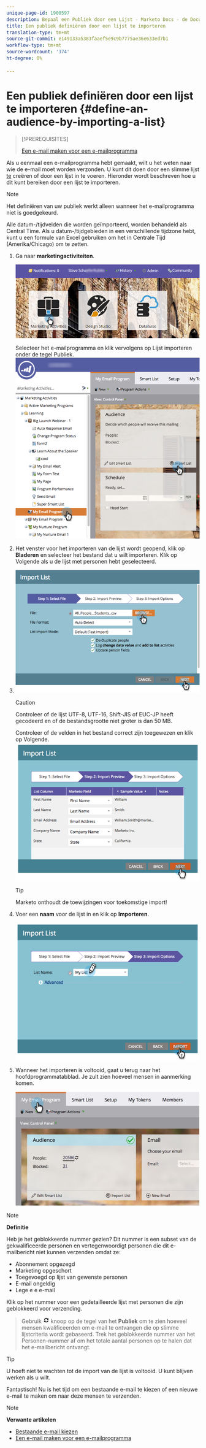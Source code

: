 ```yaml
---
unique-page-id: 1900597
description: Bepaal een Publiek door een Lijst - Marketo Docs - de Documentatie van het Product in te voeren
title: Een publiek definiëren door een lijst te importeren
translation-type: tm+mt
source-git-commit: e149133a5383faaef5e9c9b7775ae36e633ed7b1
workflow-type: tm+mt
source-wordcount: '374'
ht-degree: 0%

---
```



# Een publiek definiëren door een lijst te importeren {#define-an-audience-by-importing-a-list}

>[!PREREQUISITES]
>
>[Een e-mail maken voor een e-mailprogramma](../../../../product-docs/email-marketing/email-programs/email-program-actions/create-an-email-for-an-email-program.md)

Als u eenmaal een e-mailprogramma hebt gemaakt, wilt u het weten naar wie de e-mail moet worden verzonden. U kunt dit doen door een slimme lijst [te](../../../../product-docs/core-marketo-concepts/smart-lists-and-static-lists/creating-a-smart-list/create-a-smart-list.md) creëren of door een lijst in te voeren. Hieronder wordt beschreven hoe u dit kunt bereiken door een lijst te importeren.

>[!NOTE]
>
>Het definiëren van uw publiek werkt alleen wanneer het e-mailprogramma niet is goedgekeurd.
>
>Alle datum-/tijdvelden die worden geïmporteerd, worden behandeld als Central Time. Als u datum-/tijdgebieden in een verschillende tijdzone hebt, kunt u een formule van Excel gebruiken om het in Centrale Tijd (Amerika/Chicago) om te zetten.

1. Ga naar **marketingactiviteiten**.

   ![](assets/login-marketing-activities-1.png)

   Selecteer het e-mailprogramma en klik vervolgens op Lijst importeren onder de tegel Publiek.
   ![](assets/importlist.png)

1. Het venster voor het importeren van de lijst wordt geopend, klik op **Bladeren** en selecteer het bestand dat u wilt importeren. Klik op Volgende als u de lijst met personen hebt geselecteerd.
1. ![](assets/importlist1.png)

   >[!CAUTION]
   >
   >Controleer of de lijst UTF-8, UTF-16, Shift-JIS of EUC-JP heeft gecodeerd en of de bestandsgrootte niet groter is dan 50 MB.

   Controleer of de velden in het bestand correct zijn toegewezen en klik op Volgende.
   ![](assets/image2014-9-12-11-3a10-3a7.png)

   >[!TIP]
   >
   >Marketo onthoudt de toewijzingen voor toekomstige import!

1. Voer een **naam** voor de lijst in en klik op **Importeren**.

   ![](assets/image2014-9-12-11-3a10-3a13.png)

1. Wanneer het importeren is voltooid, gaat u terug naar het hoofdprogrammatabblad. Je zult zien hoeveel mensen in aanmerking komen.

   ![](assets/myemailprogram-1.jpg)

>[!NOTE]
>
>**Definitie**
>
>Heb je het geblokkeerde nummer gezien? Dit nummer is een subset van de gekwalificeerde personen en vertegenwoordigt personen die dit e-mailbericht niet kunnen verzenden omdat ze:
>
>* Abonnement opgezegd
>* Marketing opgeschort
>* Toegevoegd op lijst van gewenste personen
>* E-mail ongeldig
>* Lege e e e-mail

>
>
Klik op het nummer voor een gedetailleerde lijst met personen die zijn geblokkeerd voor verzending.
>
>Gebruik ![—](assets/image2014-10-23-16-3a32-3a36-1.png) knoop op de tegel van het **Publiek** om te zien hoeveel mensen kwalificeerden om e-mail te ontvangen die op slimme lijstcriteria wordt gebaseerd. Trek het geblokkeerde nummer van het Personen-nummer af om het totale aantal personen op te halen dat het e-mailbericht ontvangt.

>[!TIP]
>
>U hoeft niet te wachten tot de import van de lijst is voltooid. U kunt blijven werken als u wilt.

Fantastisch! Nu is het tijd om een bestaande e-mail te kiezen of een nieuwe e-mail te maken om naar deze mensen te verzenden.

>[!NOTE]
>
>**Verwante artikelen**
>
>* [Bestaande e-mail kiezen](../../../../product-docs/email-marketing/email-programs/email-program-actions/choose-an-existing-email.md)
>* [Een e-mail maken voor een e-mailprogramma](../../../../product-docs/email-marketing/email-programs/email-program-actions/create-an-email-for-an-email-program.md)

>



